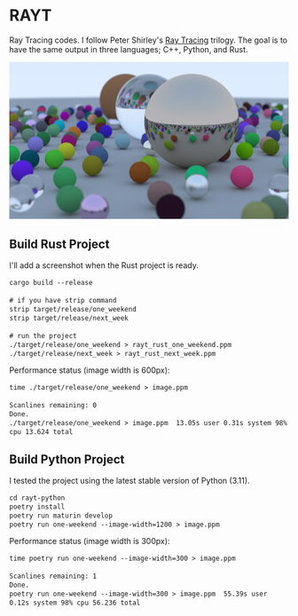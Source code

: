 # RAYT

Ray Tracing codes. I follow Peter Shirley's [Ray Tracing](https://raytracing.github.io/) trilogy. The goal is to have the same output in three languages; C++, Python, and Rust.

![](assets/image.png)

## Build Rust Project

I'll add a screenshot when the Rust project is ready.

```shell
cargo build --release

# if you have strip command
strip target/release/one_weekend
strip target/release/next_week

# run the project
./target/release/one_weekend > rayt_rust_one_weekend.ppm
./target/release/next_week > rayt_rust_next_week.ppm
```

Performance status (image width is 600px):

```shell
time ./target/release/one_weekend > image.ppm

Scanlines remaining: 0
Done.
./target/release/one_weekend > image.ppm  13.05s user 0.31s system 98% cpu 13.624 total
```

## Build Python Project

I tested the project using the latest stable version of Python (3.11).

```shell
cd rayt-python
poetry install
poetry run maturin develop
poetry run one-weekend --image-width=1200 > image.ppm
```

Performance status (image width is 300px):

```shell
time poetry run one-weekend --image-width=300 > image.ppm

Scanlines remaining: 1
Done.
poetry run one-weekend --image-width=300 > image.ppm  55.39s user 0.12s system 98% cpu 56.236 total
```

